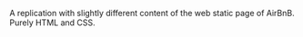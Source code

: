A replication with slightly different content of the web static page of AirBnB. Purely HTML and CSS.
